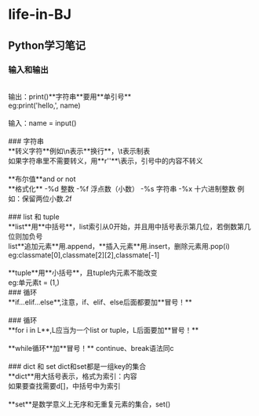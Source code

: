 # life-in-BJ
## Python学习笔记  
### 输入和输出  
<br>
输出：print()**字符串**要用**单引号**<br>
eg:print('hello,', name)<br>
<br>
输入：name = input()<br>
<br>
### 字符串
<br>
**转义字符**例如\n表示**换行**，\t表示制表<br>
如果字符串里不需要转义，用**r''**\表示，引号中的内容不转义<br>
<br>
**布尔值**and or not
<br>
**格式化**
-%d 整数    
-%f 浮点数（小数）   
-%s 字符串    
-%x 十六进制整数    
例如：保留两位小数.2f<br>
<br>
### list 和 tuple
<br>
**list**用**中括号**，list索引从0开始，并且用中括号表示第几位，若倒数第几位则加负号<br>
list**追加元素**用.append，**插入元素**用.insert，删除元素用.pop(i)<br>
eg:classmate[0],classmate[2][2],classmate[-1]<br>
<br>
**tuple**用**小括号**，且tuple内元素不能改变<br>
eg:单元素t = (1,)
<br>
### 循环
<br>
**if...elif...else**,注意，if、elif、else后面都要加**冒号！**<br>
<br>
### 循环
<br>
**for i in L**,L应当为一个list or tuple，L后面要加**冒号！**<br>
<br>
**while循环**加**冒号！** continue、break语法同c<br>
<br>
### dict 和 set
dict和set都是一组key的集合<br>
**dict**用大括号表示，格式为索引：内容<br>
如果要查找需要d[]，中括号中为索引<br>
<br>
**set**是数学意义上无序和无重复元素的集合，set()<br>









